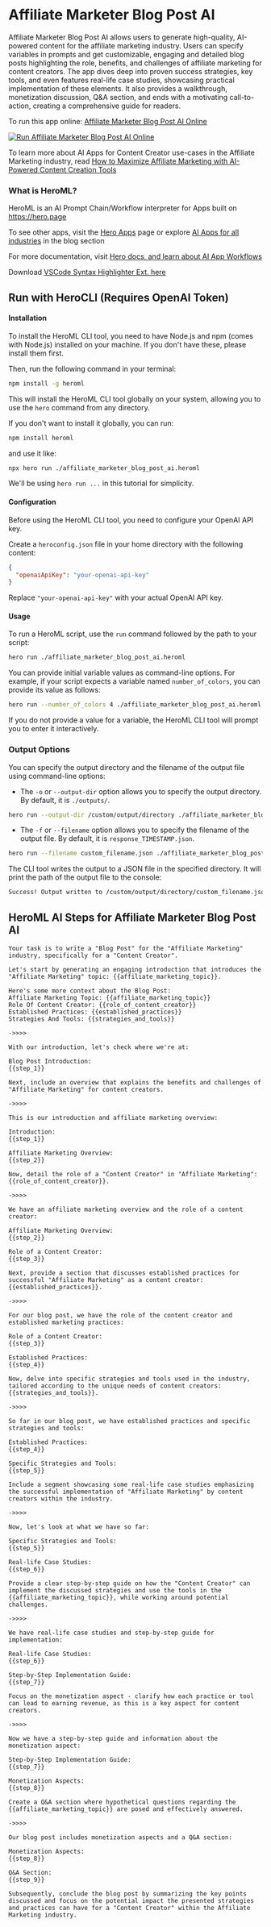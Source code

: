 # Affiliate Marketer Blog Post AI

Affiliate Marketer Blog Post AI allows users to generate high-quality, AI-powered content for the affiliate marketing industry. Users can specify variables in prompts and get customizable, engaging and detailed blog posts highlighting the role, benefits, and challenges of affiliate marketing for content creators. The app dives deep into proven success strategies, key tools, and even features real-life case studies, showcasing practical implementation of these elements. It also provides a walkthrough, monetization discussion, Q&A section, and ends with a motivating call-to-action, creating a comprehensive guide for readers.

To run this app online: [Affiliate Marketer Blog Post AI Online](https://hero.page/app/affiliate-marketer-blog-post-ai-ai-powered-success-stories-in-affiliate-marketing/C4wTgnteEQQ7lbxYCHse)

[![Run Affiliate Marketer Blog Post AI Online](/assets/run.svg)](https://hero.page/app/affiliate-marketer-blog-post-ai-ai-powered-success-stories-in-affiliate-marketing/C4wTgnteEQQ7lbxYCHse)

To learn more about AI Apps for Content Creator use-cases in the Affiliate Marketing industry, read [How to Maximize Affiliate Marketing with AI-Powered Content Creation Tools](https://hero.page/blog/ai/affiliate-marketing/how-to-maximize-affiliate-marketing-with-ai-powered-content-creation-tools/170720)

### What is HeroML?
HeroML is an AI Prompt Chain/Workflow interpreter for Apps built on https://hero.page 

To see other apps, visit the [Hero Apps](https://hero.page/apps) page or explore [AI Apps for all industries](https://hero.page/blog) in the blog section

For more documentation, visit [Hero docs, and learn about AI App Workflows](https://hero.page/tutorials/introduction-to-heroml)

Download [VSCode Syntax Highlighter Ext. here](https://marketplace.visualstudio.com/items?itemName=hero-page.heroml)

## Run with HeroCLI (Requires OpenAI Token)

#### Installation

To install the HeroML CLI tool, you need to have Node.js and npm (comes with Node.js) installed on your machine. If you don't have these, please install them first. 

Then, run the following command in your terminal:

```bash
npm install -g heroml
```

This will install the HeroML CLI tool globally on your system, allowing you to use the `hero` command from any directory.

If you don't want to install it globally, you can run:

```bash
npm install heroml
```

and use it like:

```bash
npx hero run ./affiliate_marketer_blog_post_ai.heroml
```

We'll be using `hero run ...` in this tutorial for simplicity.

#### Configuration

Before using the HeroML CLI tool, you need to configure your OpenAI API key. 

Create a `heroconfig.json` file in your home directory with the following content:

```json
{
  "openaiApiKey": "your-openai-api-key"
}
```

Replace `"your-openai-api-key"` with your actual OpenAI API key.

#### Usage

To run a HeroML script, use the `run` command followed by the path to your script:

```bash
hero run ./affiliate_marketer_blog_post_ai.heroml
```

You can provide initial variable values as command-line options. For example, if your script expects a variable named `number_of_colors`, you can provide its value as follows:

```bash
hero run --number_of_colors 4 ./affiliate_marketer_blog_post_ai.heroml
```

If you do not provide a value for a variable, the HeroML CLI tool will prompt you to enter it interactively.

### Output Options

You can specify the output directory and the filename of the output file using command-line options:

- The `-o` or `--output-dir` option allows you to specify the output directory. By default, it is `./outputs/`.

```bash
hero run --output-dir /custom/output/directory ./affiliate_marketer_blog_post_ai.heroml
```

- The `-f` or `--filename` option allows you to specify the filename of the output file. By default, it is `response_TIMESTAMP.json`.

```bash
hero run --filename custom_filename.json ./affiliate_marketer_blog_post_ai.heroml
```

The CLI tool writes the output to a JSON file in the specified directory. It will print the path of the output file to the console:

```bash
Success! Output written to /custom/output/directory/custom_filename.json
```


## HeroML AI Steps for Affiliate Marketer Blog Post AI
```
Your task is to write a "Blog Post" for the "Affiliate Marketing" industry, specifically for a "Content Creator". 

Let's start by generating an engaging introduction that introduces the "Affiliate Marketing" topic: {{affiliate_marketing_topic}}.

Here's some more context about the Blog Post:
Affiliate Marketing Topic: {{affiliate_marketing_topic}}
Role Of Content Creator: {{role_of_content_creator}}
Established Practices: {{established_practices}}
Strategies And Tools: {{strategies_and_tools}}

->>>>

With our introduction, let's check where we're at:

Blog Post Introduction:
{{step_1}}

Next, include an overview that explains the benefits and challenges of "Affiliate Marketing" for content creators.

->>>>

This is our introduction and affiliate marketing overview:

Introduction:
{{step_1}}

Affiliate Marketing Overview:
{{step_2}}

Now, detail the role of a "Content Creator" in "Affiliate Marketing": {{role_of_content_creator}}.

->>>>

We have an affiliate marketing overview and the role of a content creator:

Affiliate Marketing Overview:
{{step_2}}

Role of a Content Creator:
{{step_3}}

Next, provide a section that discusses established practices for successful "Affiliate Marketing" as a content creator: {{established_practices}}.

->>>>

For our blog post, we have the role of the content creator and established marketing practices:

Role of a Content Creator:
{{step_3}}

Established Practices:
{{step_4}}

Now, delve into specific strategies and tools used in the industry, tailored according to the unique needs of content creators: {{strategies_and_tools}}.

->>>>

So far in our blog post, we have established practices and specific strategies and tools:

Established Practices:
{{step_4}}

Specific Strategies and Tools:
{{step_5}}

Include a segment showcasing some real-life case studies emphasizing the successful implementation of "Affiliate Marketing" by content creators within the industry.

->>>>

Now, let's look at what we have so far:

Specific Strategies and Tools:
{{step_5}}

Real-life Case Studies:
{{step_6}}

Provide a clear step-by-step guide on how the "Content Creator" can implement the discussed strategies and use the tools in the {{affiliate_marketing_topic}}, while working around potential challenges.

->>>>

We have real-life case studies and step-by-step guide for implementation:

Real-life Case Studies:
{{step_6}}

Step-by-Step Implementation Guide:
{{step_7}}

Focus on the monetization aspect - clarify how each practice or tool can lead to earning revenue, as this is a key aspect for content creators.

->>>>

Now we have a step-by-step guide and information about the monetization aspect:

Step-by-Step Implementation Guide:
{{step_7}}

Monetization Aspects:
{{step_8}}

Create a Q&A section where hypothetical questions regarding the {{affiliate_marketing_topic}} are posed and effectively answered.

->>>>

Our blog post includes monetization aspects and a Q&A section:

Monetization Aspects:
{{step_8}}

Q&A Section:
{{step_9}}

Subsequently, conclude the blog post by summarizing the key points discussed and focus on the potential impact the presented strategies and practices can have for a "Content Creator" within the Affiliate Marketing industry.


```


